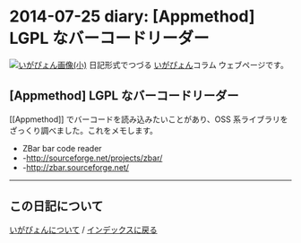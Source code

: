 2014-07-25 diary: [Appmethod] LGPL なバーコードリーダー
=====================================================================================================
[![いがぴょん画像(小)](https://igapyon.github.io/diary/images/iga200306s.jpg "いがぴょん")](https://igapyon.github.io/diary/memo/memoigapyon.html) 日記形式でつづる [いがぴょん](https://igapyon.github.io/diary/memo/memoigapyon.html)コラム ウェブページです。

## [Appmethod] LGPL なバーコードリーダー

[[Appmethod]] でバーコードを読み込みたいことがあり、OSS 系ライブラリをざっくり調べました。これをメモします。
* ZBar bar code reader
* -http://sourceforge.net/projects/zbar/
* -http://zbar.sourceforge.net/


----------------------------------------------------------------------------------------------------

## この日記について
[いがぴょんについて](http://www.igapyon.jp/igapyon/diary/memo/memoigapyon.html) / [インデックスに戻る](https://igapyon.github.io/diary/idxall.html)
